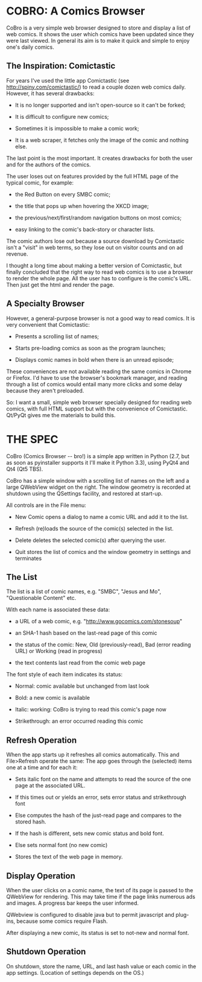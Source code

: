 COBRO: A Comics Browser
=======================

CoBro is a very simple web browser designed to store and display
a list of web comics. It shows the user which comics have been
updated since they were last viewed. In general its aim is to make
it quick and simple to enjoy one's daily comics.

The Inspiration: Comictastic
----------------------------

For years I've used the little app Comictastic 
(see http://spiny.com/comictastic/) to read
a couple dozen web comics daily. However, it has
several drawbacks:

* It is no longer supported and isn't open-source so it can't be forked;

* It is difficult to configure new comics;

* Sometimes it is impossible to make a comic work;

* It is a web scraper, it fetches only the image of the comic and nothing else.

The last point is the most important. It creates drawbacks for
both the user and for the authors of the comics.

The user loses out on features 
provided by the full HTML page of the typical comic,
for example:

* the Red Button on every SMBC comic;

* the title that pops up when hovering the XKCD image;

* the previous/next/first/random navigation buttons on most comics;

* easy linking to the comic's back-story or character lists.

The comic authors lose out because a source download
by Comictastic isn't a "visit" in web terms, so they
lose out on visitor counts and on ad revenue.

I thought a long time about making a better version
of Comictastic, but finally concluded
that the right way to read web comics is to use a browser
to render the whole page. All the user has to configure
is the comic's URL. Then just get the html and render the page.

A Specialty Browser
-------------------

However, a general-purpose browser is not
a good way to read comics. It is very convenient that Comictastic:

* Presents a scrolling list of names;

* Starts pre-loading comics as soon as the program launches;

* Displays comic names in bold when there is an unread episode;

These conveniences are not available reading the same comics in
Chrome or Firefox. I'd have to use the browser's
bookmark manager, and reading through a list of comics would entail
many more clicks and some delay because they aren't preloaded.

So: I want a small, simple web browser specially designed for
reading web comics, with full HTML support but with the convenience 
of Comictastic. Qt/PyQt gives me the materials to build this.

THE SPEC
========

CoBro (Comics Browser -- bro!) is a simple app written in Python (2.7,
but as soon as pyinstaller supports it I'll make it Python 3.3), using
PyQt4 and Qt4 (Qt5 TBS).

CoBro has a simple window with a scrolling list of names on the left
and a large QWebView widget on the right.
The window geometry is recorded at shutdown
using the QSettings facility, and restored at start-up.

All controls are in the File menu:

* New Comic opens a dialog to name a comic URL and add it to the list.

* Refresh (re)loads the source of the comic(s) selected in the list.

* Delete deletes the selected comic(s) after querying the user.

* Quit stores the list of comics and the window geometry in settings and terminates

The List
--------

The list is a list of comic names, e.g.
"SMBC", "Jesus and Mo", "Questionable Content" etc.

With each name is associated these data:

* a URL of a web comic, e.g. "http://www.gocomics.com/stonesoup"

* an SHA-1 hash based on the last-read page of this comic

* the status of the comic: New, Old (previously-read),
Bad (error reading URL) or Working (read in progress)

* the text contents last read from the comic web page

The font style of each item indicates its status:

* Normal: comic available but unchanged from last look

* Bold: a new comic is available

* Italic: working: CoBro is trying to read this comic's page now

* Strikethrough: an error occurred reading this comic


Refresh Operation
-----------------

When the app starts up it refreshes all comics automatically.
This and File>Refresh operate the same:
The app goes through the (selected) items one at a time and for each it:

* Sets italic font on the name and attempts to read the source of the one page at the associated URL.

* If this times out or yields an error, sets error status and strikethrough font

* Else computes the hash of the just-read page and compares to the stored hash.

* If the hash is different, sets new comic status and bold font.

* Else sets normal font (no new comic)

* Stores the text of the web page in memory.

Display Operation
-----------------

When the user clicks on a comic name,
the text of its page is passed
to the QWebView for rendering.
This may take time if the page links numerous ads and images.
A progress bar keeps the user informed.

QWebview is configured to disable java
but to permit javascript and plug-ins, because
some comics require Flash.

After displaying a new comic, its status is set to not-new
and normal font.

Shutdown Operation
------------------

On shutdown,
store the name, URL, and last hash value or each comic in the app settings.
(Location of settings depends on the OS.)
